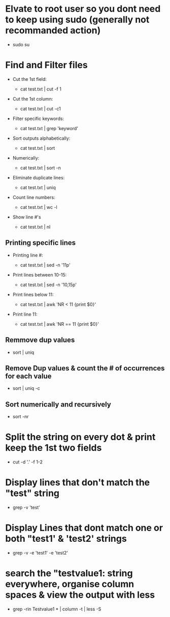 # Elvate to root user so you dont need to keep using sudo (generally not recommanded action)

- sudo su

# Find and Filter files

- Cut the 1st field:
  - cat test.txt | cut -f 1

- Cut the 1st column:
  - cat test.txt | cut -c1

- Filter specific keywords:
  - cat test.txt | grep 'keyword'

- Sort outputs alphabetically:
  - cat test.txt | sort
- Numerically:
  - cat test.txt | sort -n

- Eliminate duplicate lines:
  - cat test.txt | uniq

- Count line numbers:
  - cat test.txt | wc -l

- Show line #'s
  - cat test.txt | nl

## Printing specific lines

- Printing line #:
  - cat test.txt | sed -n '11p'

- Print lines between 10-15:
  - cat test.txt | sed -n '10,15p'

- Print lines below 11:
  - cat test.txt | awk 'NR < 11 {print $0}'

- Print line 11:
  - cat test.txt | awk 'NR == 11 {print $0}'

## Remmove dup values

- sort | uniq

## Remove Dup values & count the # of occurrences for each value

- sort | uniq -c

## Sort numerically and recursively

- sort -nr

# Split the string on every dot & print keep the 1st two fields

- cut -d '.' -f 1-2

# Display lines that don't match the "test" string

- grep -v 'test'

# Display Lines that dont match one or both "test1' & 'test2' strings

- grep -v -e 'test1' -e 'test2'

# search the "testvalue1: string everywhere, organise column spaces & view the output with less

- grep -rin Testvalue1 * | column -t | less -S
